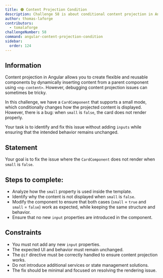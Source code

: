```yaml
---
title: 🟠 Content Projection Condition
description: Challenge 58 is about conditional content projection in Angular
author: thomas-laforge
contributors:
  - tomalaforge
challengeNumber: 58
command: angular-content-projection-condition
sidebar:
  order: 124
---
```


## Information

Content projection in Angular allows you to create flexible and reusable components by dynamically inserting content from a parent component using `<ng-content>`. However, debugging content projection issues can sometimes be tricky.

In this challenge, we have a `CardComponent` that supports a small mode, which conditionally changes how the projected content is displayed. However, there is a bug: when `small` is `false`, the card does not render properly.

Your task is to identify and fix this issue without adding `inputs` while ensuring that the intended behavior remains unchanged.

## Statement

Your goal is to fix the issue where the `CardComponent` does not render when `small` is `false`.

## Steps to complete:

- Analyze how the `small` property is used inside the template.
- Identify why the content is not displayed when `small` is `false`.
- Modify the component to ensure that both cases (`small` = `true` and `small` = `false`) work as expected, while keeping the same structure and behavior.
- Ensure that no new `input` properties are introduced in the component.

## Constraints

- You must not add any new `input` properties.
- The expected UI and behavior must remain unchanged.
- The `@if` directive must be correctly handled to ensure content projection works.
- Do not introduce additional services or state management solutions.
- The fix should be minimal and focused on resolving the rendering issue.
